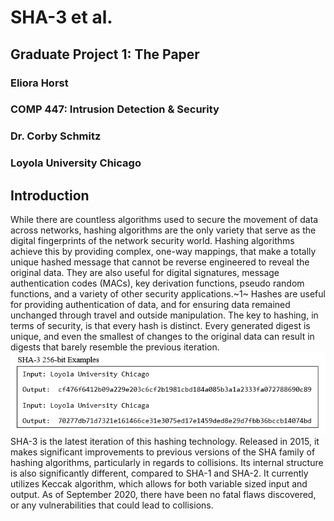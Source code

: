 # SHA-3 et al.
## Graduate Project 1: The Paper
### Eliora Horst
### COMP 447: Intrusion Detection & Security
### Dr. Corby Schmitz
### Loyola University Chicago

## Introduction
While there are countless algorithms used to secure the movement of data across networks, hashing algorithms are the only variety that serve as the digital fingerprints of the network security world.  Hashing algorithms achieve this by providing complex, one-way mappings, that make a totally unique hashed message that cannot be reverse engineered to reveal the original data.  They are also useful for digital signatures, message authentication codes (MACs), key derivation functions, pseudo random functions, and a variety of other security applications.~1~   Hashes are useful for providing authentication of data, and for ensuring data remained unchanged through travel and outside manipulation.  The key to hashing, in terms of security, is that every hash is distinct.  Every generated digest is unique, and even the smallest of changes to the original data can result in digests that barely resemble the previous iteration.
![Sha-3 Example](https://github.com/Eliora-Horst/sha-3/blob/main/sha-3-example.PNG)
SHA-3 is the latest iteration of this hashing technology.  Released in 2015, it makes significant improvements to previous versions of the SHA family of hashing algorithms, particularly in regards to collisions.  Its internal structure is also significantly different, compared to SHA-1 and SHA-2.  It currently utilizes Keccak algorithm, which allows for both variable sized input and output.  As of September 2020, there have been no fatal flaws discovered, or any vulnerabilities that could lead to collisions.
